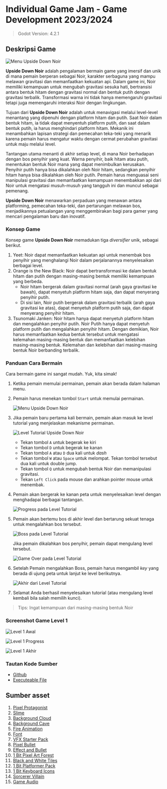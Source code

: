 # Individual Game Jam - Game Development 2023/2024

> Godot Version: 4.2.1

## Deskripsi Game

![Menu Upside Down Noir](./image/upside_down_noir_menu.png)

**Upside Down Noir** adalah pengalaman bermain game yang imersif dan unik di mana pemain berperan sebagai Noir, karakter serbaguna yang mampu melawan gravitasi dan memanfaatkan kekuatan api. Dalam game ini, Noir memiliki kemampuan untuk mengubah gravitasi sesuka hati, bertransisi antara bentuk hitam dengan gravitasi normal dan bentuk putih dengan gravitasi terbalik. Transformasi warna ini tidak hanya memengaruhi gravitasi tetapi juga memengaruhi interaksi Noir dengan lingkungan.

Tujuan dari **Upside Down Noir** adalah untuk menavigasi melalui level-level menantang yang dipenuhi dengan platform hitam dan putih. Saat Noir dalam bentuk hitam, ia tidak dapat menyentuh platform putih, dan saat dalam bentuk putih, ia harus menghindari platform hitam. Mekanik ini menambahkan lapisan strategi dan pemecahan teka-teki yang menarik karena pemain harus mengatur waktu dengan cermat perubahan gravitasi untuk maju melalui level.

Tantangan utama menanti di akhir setiap level, di mana Noir berhadapan dengan bos penyihir yang kuat. Warna penyihir, baik hitam atau putih, menentukan bentuk Noir mana yang dapat menimbulkan kerusakan. Penyihir putih hanya bisa dikalahkan oleh Noir hitam, sedangkan penyihir hitam hanya bisa dikalahkan oleh Noir putih. Pemain harus menguasai seni manipulasi gravitasi dan memanfaatkan kemampuan menembakkan api dari Noir untuk mengatasi musuh-musuh yang tangguh ini dan muncul sebagai pemenang.

**Upside Down Noir** menawarkan perpaduan yang menawan antara platforming, pemecahan teka-teki, dan pertarungan melawan bos, menjadikannya petualangan yang menggembirakan bagi para gamer yang mencari pengalaman baru dan inovatif.

### Konsep Game

Konsep game **Upside Down Noir** memadukan tiga *diversifier* unik, sebagai berikut.

1. Yeet: Noir dapat memanfaatkan kekuatan api untuk menembak bos penyihir yang menghalangi Noir dalam perjalanannya menyelesaikan berbagai level.
2. Orange is the New Black: Noir dapat bertransformasi ke dalam bentuk hitam dan putih dengan masing-masing bentuk memiliki kemampuan yang berbeda.
   - Noir hitam bergerak dalam gravitasi normal (arah gaya gravitasi ke bawah), dapat menyetuh platform hitam saja, dan dapat menyerang penyihir putih.
   - Di sisi lain, Noir putih bergerak dalam gravitasi terbalik (arah gaya gravitasi ke atas), dapat menyetuh platform putih saja, dan dapat menyerang penyihir hitam.
3. Tsunomaki Janken: Noir hitam hanya dapat menyetuh platform hitam dan mengalahkan penyihir putih. Noir Putih hanya dapat menyetuh platform putih dan mengalahkan penyihir hitam. Dengan demikian, Noir harus memanfaatkan kedua bentuk tersebut untuk mengatasi kelemahan masing-masing bentuk dan memanfaatkan kelebihan masing-masing bentuk. Kelemahan dan kelebihan dari masing-masing bentuk Noir berbanding terbalik.

### Panduan Cara Bermain

Cara bermain game ini sangat mudah. Yuk, kita simak!

1. Ketika pemain memulai permainan, pemain akan berada dalam halaman menu.
2. Pemain harus menekan tombol `Start` untuk memulai permainan.

    ![Menu Upside Down Noir](./image/upside_down_noir_menu.png)

3. Jika pemain baru pertama kali bermain, pemain akan masuk ke level tutorial yang menjelaskan mekanisme permainan.

    ![Level Tutorial Upside Down Noir](./image/level_tutorial.png)

    - Tekan tombol `A` untuk begerak ke kiri
    - Tekan tombol `D` untuk begerak ke kanan
    - Tekan tombol `A` atau `D` dua kali untuk *dash*
    - Tekan tombol `W` atau `Space` untuk melompat. Tekan tombol tersebut dua kali untuk double jump.
    - Tekan tombol `Q` untuk mengubah bentuk Noir dan memanipulasi gravitasi.
    - Tekan `Left Click` pada mouse dan arahkan pointer mouse untuk menembak.

4. Pemain akan bergerak ke kanan peta untuk menyelesaikan level dengan menghadapai berbagai tantangan.

    ![Progress pada Level Tutorial](./image/level_tutorial_progress.png)

5. Pemain akan bertemu bos di akhir level dan bertarung sekuat tenaga untuk mengalahkan bos tersebut.

    ![Boss pada Level Tutorial](./image/level_tutorial_boss.png)

    Jika pemain dikalahkan bos penyihir, pemain dapat mengulang level tersebut.

    ![Game Over pada Level Tutorial](./image/level_tutorial_game_over.png)

6. Setelah Pemain mengalahkan Boss, pemain harus mengambil *key* yang berada di ujung peta untuk lanjut ke level berikutnya.

    ![Akhir dari Level Tutorial](./image/level_tutorial_end.png)

7. Selamat Anda berhasil menyelesaikan tutorial (atau mengulang level kembali bila salah memilih kunci).

> Tips: Ingat kemampuan dari masing-masing bentuk Noir

### Screenshot Game Level 1

![Level 1 Awal](./image/level1.png)

![Level 1 Progress](./image/level1_progress.png)

![Level 1 Akhir](./image/level1_end.png)

### Tautan Kode Sumber

- [Github](https://github.com/LyzanderAndrylie/gamedev-individual-game-jam)
- [Executeable File](https://github.com/LyzanderAndrylie/gamedev-individual-game-jam/tree/main/builds/)

## Sumber asset

1. [Pixel Protagonist](https://penzilla.itch.io/protagonist-character)
2. [Slime](https://craftpix.net/freebies/free-slime-sprite-sheets-pixel-art/)
3. [Background Cloud](https://craftpix.net/freebies/free-sky-with-clouds-background-pixel-art-set/)
4. [Background Cave](https://pixfinity.itch.io/the-dungeon-pack)
5. [Fire Animation](https://brullov.itch.io/fire-animation)
6. [Font](https://managore.itch.io/m6x11)
7. [VFX Starter Pack](https://sangoro.itch.io/vfx-starter-pack)
8. [Pixel Bullet](https://bdragon1727.itch.io/fire-pixel-bullet-16x16)
9. [Effect and Bullet](https://bdragon1727.itch.io/free-effect-and-bullet-16x16)
10. [1 Bit Pixel Art Forest](https://edermunizz.itch.io/1-bit-pixel-art-forest)
11. [Black and White Tiles](https://that-gray-guy.itch.io/simple-black-and-white-tiles)
12. [1 Bit Platformer Pack](https://kenney-assets.itch.io/1-bit-platformer-pack)
13. [1 Bit Keyboard Icons](https://ansdor.itch.io/button-icons)
14. [Sorcerer Villain](https://lionheart963.itch.io/sorcerer-villain)
15. [Game Audio](https://mixkit.co/free-sound-effects/game/)
